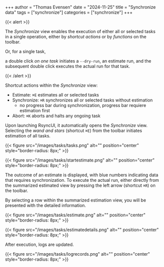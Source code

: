 +++
author = "Thomas Evensen"
date = "2024-11-25"
title =  "Synchronize data"
tags = ["synchronize"]
categories = ["synchronize"]
+++

{{< alert >}}

The *Synchronize* view enables the execution of either all or selected tasks in a single operation,
either by *shortcut actions* or by *functions* on the toolbar.

Or, for a single task,

a double click *on one task* initiates a `--dry-run`, an estimate run, and the subsequent
double click executes the actual run for that task.

{{< /alert >}}

Shortcut actions within the *Synchronize* view:

- Estimate: `⌘E` estimates all or selected tasks
- Synchronize: `⌘R` synchronizes all or selected tasks without estimation
  - no progress bar during synchronization, progress bar requiere estimation first
- Abort: `⌘K` aborts and halts any ongoing task

Upon launching RsyncUI, it automatically opens the *Synchronize* view. Selecting the *wand and stars* (shortcut `⌘E`)
from the toolbar initiates estimation of all tasks.

{{< figure src="/images/tasks/tasks.png" alt="" position="center" style="border-radius: 8px;" >}}

{{< figure src="/images/tasks/startestimate.png" alt="" position="center" style="border-radius: 8px;" >}}

The outcome of an estimate is displayed, with blue numbers indicating data that requires synchronization.
To execute the actual run, either directly from the summarized estimated view by pressing the left arrow (shortcut `⌘R`)
on the toolbar.

By selecting a row within the summarized estimation view, you will be presented with the detailed information.

{{< figure src="/images/tasks/estimate.png" alt="" position="center" style="border-radius: 8px;" >}}

{{< figure src="/images/tasks/estimatedetails.png" alt="" position="center" style="border-radius: 8px;" >}}

After execution, logs are updated.

{{< figure src="/images/tasks/logrecords.png" alt="" position="center" style="border-radius: 8px;" >}}
